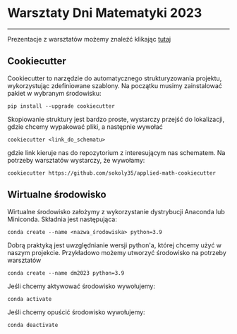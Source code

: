 # Warsztaty Dni Matematyki 2023

--- 

Prezentacje z warsztatów możemy znaleźć klikając [tutaj](https://www.canva.com/design/DAFfmY4RnLM/d145zJXNKdvTPe8eAVasLA/view?utm_content=DAFfmY4RnLM&utm_campaign=designshare&utm_medium=link&utm_source=publishsharelink)

## Cookiecutter

Cookiecutter to narzędzie do automatycznego strukturyzowania projektu, wykorzystując zdefiniowane szablony. Na początku musimy zainstalować pakiet w wybranym środowisku:

```
pip install --upgrade cookiecutter
```

Skopiowanie struktury jest bardzo proste, wystarczy przejść do lokalizacji, gdzie chcemy wypakować pliki, a następnie wywołać

```
cookiecutter <link_do_schematu>
```

gdzie link kieruje nas do repozytorium z interesującym nas schematem. Na potrzeby warsztatów wystarczy, że wywołamy:

```
cookiecutter https://github.com/sokoly35/applied-math-cookiecutter
```

## Wirtualne środowisko

Wirtualne środowisko założymy z wykorzystanie dystrybucji Anaconda lub Miniconda. Składnia jest następująca:

```
conda create --name <nazwa_środowiska> python=3.9
```
Dobrą praktyką jest uwzględnianie wersji python'a, której chcemy użyć w naszym projekcie. Przykładowo możemy utworzyć środowisko na potrzeby warsztatów

```
conda create --name dm2023 python=3.9
```

Jeśli chcemy aktywować środowisko wywołujemy:

```
conda activate
```

Jeśli chcemy opuścić środowisko wywołujemy:

```
conda deactivate
```
